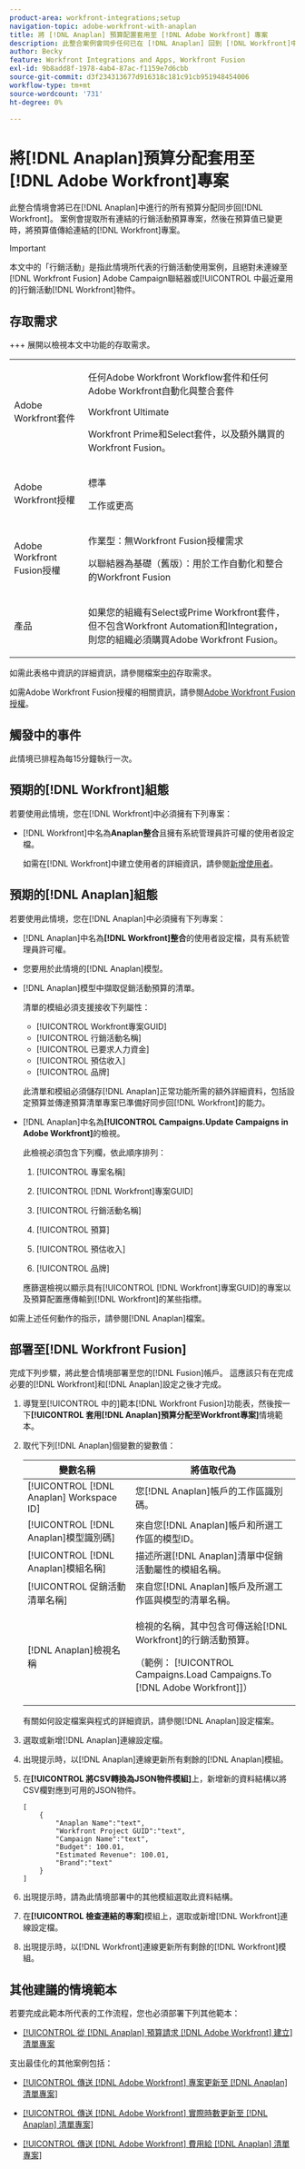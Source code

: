 ```yaml
---
product-area: workfront-integrations;setup
navigation-topic: adobe-workfront-with-anaplan
title: 將 [!DNL Anaplan] 預算配置套用至 [!DNL Adobe Workfront] 專案
description: 此整合案例會同步任何已在 [!DNL Anaplan] 回到 [!DNL Workfront]中進行的預算分配。 此案例會提取所有連結的行銷活動預算專案，然後在預算值已變更時，將預算值傳遞至連結的Workfront專案。
author: Becky
feature: Workfront Integrations and Apps, Workfront Fusion
exl-id: 9b8add8f-1978-4ab4-87ac-f1159e7d6cbb
source-git-commit: d3f234313677d916318c181c91cb951948454006
workflow-type: tm+mt
source-wordcount: '731'
ht-degree: 0%

---
```


# 將[!DNL Anaplan]預算分配套用至[!DNL Adobe Workfront]專案

此整合情境會將已在[!DNL Anaplan]中進行的所有預算分配同步回[!DNL Workfront]。 案例會提取所有連結的行銷活動預算專案，然後在預算值已變更時，將預算值傳給連結的[!DNL Workfront]專案。

>[!IMPORTANT]
>
>本文中的「行銷活動」是指此情境所代表的行銷活動使用案例，且絕對未連線至[!DNL Workfront Fusion] Adobe Campaign聯結器或[!UICONTROL 中最近棄用的]行銷活動[!DNL Workfront]物件。

## 存取需求

+++ 展開以檢視本文中功能的存取需求。

<table style="table-layout:auto">
 <col> 
 <col> 
 <tbody> 
  <tr> 
   <td role="rowheader">Adobe Workfront套件</td> 
   <td> <p>任何Adobe Workfront Workflow套件和任何Adobe Workfront自動化與整合套件</p><p>Workfront Ultimate</p><p>Workfront Prime和Select套件，以及額外購買的Workfront Fusion。</p> </td> 
  </tr> 
  <tr data-mc-conditions=""> 
   <td role="rowheader">Adobe Workfront授權</td> 
   <td> <p>標準</p><p>工作或更高</p> </td> 
  </tr> 
  <tr> 
   <td role="rowheader">Adobe Workfront Fusion授權</td> 
   <td>
   <p>作業型：無Workfront Fusion授權需求</p>
   <p>以聯結器為基礎（舊版）：用於工作自動化和整合的Workfront Fusion </p>
   </td> 
  </tr> 
  <tr> 
   <td role="rowheader">產品</td> 
   <td>
   <p>如果您的組織有Select或Prime Workfront套件，但不包含Workfront Automation和Integration，則您的組織必須購買Adobe Workfront Fusion。</li></ul>
   </td> 
  </tr>
 </tbody> 
</table>

如需此表格中資訊的詳細資訊，請參閱檔案[中的](/help/quicksilver/administration-and-setup/add-users/access-levels-and-object-permissions/access-level-requirements-in-documentation.md)存取需求。

如需Adobe Workfront Fusion授權的相關資訊，請參閱[Adobe Workfront Fusion授權](https://experienceleague.adobe.com/en/docs/workfront-fusion/using/set-up-and-manage-fusion/licensing-and-operations-overviews/license-automation-vs-integration)。

## 觸發中的事件

此情境已排程為每15分鐘執行一次。

## 預期的[!DNL Workfront]組態

若要使用此情境，您在[!DNL Workfront]中必須擁有下列專案：

* [!DNL Workfront]中名為&#x200B;**Anaplan整合**&#x200B;且擁有系統管理員許可權的使用者設定檔。

  如需在[!DNL Workfront]中建立使用者的詳細資訊，請參閱[新增使用者](../../administration-and-setup/add-users/create-and-manage-users/add-users.md)。

## 預期的[!DNL Anaplan]組態

若要使用此情境，您在[!DNL Anaplan]中必須擁有下列專案：

* [!DNL Anaplan]中名為&#x200B;**[!DNL Workfront]整合**&#x200B;的使用者設定檔，具有系統管理員許可權。
* 您要用於此情境的[!DNL Anaplan]模型。
* [!DNL Anaplan]模型中擷取促銷活動預算的清單。

  清單的模組必須支援接收下列屬性：

   * [!UICONTROL Workfront專案GUID]
   * [!UICONTROL 行銷活動名稱]
   * [!UICONTROL 已要求人力資金]
   * [!UICONTROL 預估收入]
   * [!UICONTROL 品牌]

  此清單和模組必須儲存[!DNL Anaplan]正常功能所需的額外詳細資料，包括設定預算並傳達預算清單專案已準備好同步回[!DNL Workfront]的能力。

* [!DNL Anaplan]中名為&#x200B;**[!UICONTROL Campaigns.Update Campaigns in Adobe Workfront]**&#x200B;的檢視。

  此檢視必須包含下列欄，依此順序排列：

   1. [!UICONTROL 專案名稱]

   2. [!UICONTROL [!DNL Workfront]專案GUID]

   3. [!UICONTROL 行銷活動名稱]

   4. [!UICONTROL 預算]

   5. [!UICONTROL 預估收入]

   6. [!UICONTROL 品牌]

  應篩選檢視以顯示具有[!UICONTROL [!DNL Workfront]專案GUID]的專案以及預算配置應傳輸到[!DNL Workfront]的某些指標。

如需上述任何動作的指示，請參閱[!DNL Anaplan]檔案。

## 部署至[!DNL Workfront Fusion]

完成下列步驟，將此整合情境部署至您的[!DNL Fusion]帳戶。 這應該只有在完成必要的[!DNL Workfront]和[!DNL Anaplan]設定之後才完成。

1. 導覽至[!UICONTROL 中的]範本[!DNL Workfront Fusion]功能表，然後按一下&#x200B;**[!UICONTROL 套用[!DNL Anaplan]預算分配至Workfront專案]**&#x200B;情境範本。
1. 取代下列[!DNL Anaplan]個變數的變數值：

   <table style="table-layout:auto"> 
    <col> 
    </col> 
    <col> 
    </col> 
    <thead> 
     <tr> 
      <th>變數名稱</th> 
      <th>將值取代為</th> 
     </tr> 
    </thead> 
    <tbody> 
     <tr> 
      <td role="rowheader">[!UICONTROL [!DNL Anaplan] Workspace ID]</td> 
      <td>您[!DNL Anaplan]帳戶的工作區識別碼。</td> 
     </tr> 
     <tr> 
      <td role="rowheader">[!UICONTROL [!DNL Anaplan]模型識別碼] </td> 
      <td>來自您[!DNL Anaplan]帳戶和所選工作區的模型ID。</td> 
     </tr> 
     <tr> 
      <td role="rowheader">[!UICONTROL [!DNL Anaplan]模組名稱]</td> 
      <td>描述所選[!DNL Anaplan]清單中促銷活動屬性的模組名稱。</td> 
     </tr> 
     <tr> 
      <td role="rowheader">[!UICONTROL 促銷活動清單名稱]</td> 
      <td>來自您[!DNL Anaplan]帳戶及所選工作區與模型的清單名稱。</td> 
     </tr> 
     <tr> 
      <td role="rowheader">[!DNL Anaplan]檢視名稱</td> 
      <td> <p>檢視的名稱，其中包含可傳送給[!DNL Workfront]的行銷活動預算。</p> <p>（範例： [!UICONTROL Campaigns.Load Campaigns.To [!DNL Adobe Workfront]]） </p> </td> 
     </tr> 
    </tbody> 
   </table>

   有關如何設定檔案與程式的詳細資訊，請參閱[!DNL Anaplan]設定檔案。

1. 選取或新增[!DNL Anaplan]連線設定檔。
1. 出現提示時，以[!DNL Anaplan]連線更新所有剩餘的[!DNL Anaplan]模組。
1. 在&#x200B;**[!UICONTROL 將CSV轉換為JSON物件模組]**&#x200B;上，新增新的資料結構以將CSV欄對應到可用的JSON物件。

   <!-- [Copy](javascript:void(0);) -->
   <pre><code>[<br>    {<br>        "Anaplan Name":"text",<br>        "Workfront Project GUID":"text",<br>        "Campaign Name":"text",<br>        "Budget": 100.01,<br>        "Estimated Revenue": 100.01,<br>        "Brand":"text"<br>    }<br>]<br></code></pre>

1. 出現提示時，請為此情境部署中的其他模組選取此資料結構。
1. 在&#x200B;**[!UICONTROL 檢查連結的專案]**&#x200B;模組上，選取或新增[!DNL Workfront]連線設定檔。
1. 出現提示時，以[!DNL Workfront]連線更新所有剩餘的[!DNL Workfront]模組。

## 其他建議的情境範本

若要完成此範本所代表的工作流程，您也必須部署下列其他範本：

* [[!UICONTROL 從 [!DNL Anaplan] 預算請求 [!DNL Adobe Workfront] 建立]清單專案](../../workfront-integrations-and-apps/adobe-workfront-with-anaplan/create-an-anaplan-list-item-from-a-workfront-budget-request.md)

支出最佳化的其他案例包括：

* [[!UICONTROL 傳送 [!DNL Adobe Workfront] 專案更新至 [!DNL Anaplan] 清單專案]](../../workfront-integrations-and-apps/adobe-workfront-with-anaplan/send-workfront-project-updates-to-anaplan-list-item.md)

* [[!UICONTROL 傳送 [!DNL Adobe Workfront] 實際時數更新至 [!DNL Anaplan] 清單專案]](../../workfront-integrations-and-apps/adobe-workfront-with-anaplan/send-workfront-project-actual-hours-updates-to-anaplan-list-item.md)

* [[!UICONTROL 傳送 [!DNL Adobe Workfront] 費用給 [!DNL Anaplan] 清單專案]](../../workfront-integrations-and-apps/adobe-workfront-with-anaplan/send-workfront-project-expenses-to-anaplan-list-item.md)
